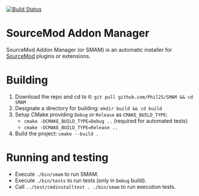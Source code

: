 [![Build Status](https://travis-ci.org/Phil25/SMAM.svg?branch=master)](https://travis-ci.org/Phil25/SMAM)

# SourceMod Addon Manager

SourceMod Addon Manager (or SMAM) is an automatic installer for [SourceMod](https://www.sourcemod.net/about.php) plugins or extensions.

# Building
1. Download the repo and cd to it: `git pull github.com/Phil25/SMAM && cd SMAM`
1. Designate a directory for building: `mkdir build && cd build`
1. Setup CMake providing `Debug` or `Release` as `CMAKE_BUILD_TYPE`:
	* `cmake -DCMAKE_BUILD_TYPE=Debug ..` (required for automated tests)
	* `cmake -DCMAKE_BUILD_TYPE=Release ..`
1. Build the project: `cmake --build .`

# Running and testing
* Execute `./bin/smam` to run SMAM.
* Execute `./bin/tests` to run tests (only in `Debug` build).
* Call `../test/cmdinstalltest . ./bin/smam` to run execution tests.
